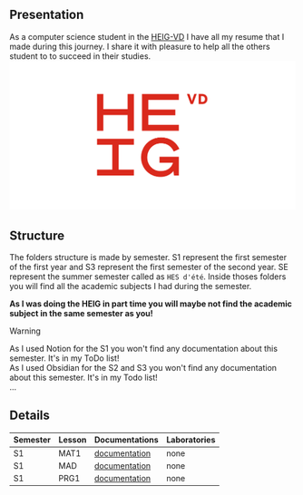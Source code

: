 ## Presentation
As a computer science student in the [HEIG-VD](https://heig-vd.ch) I have all my resume that I made during this journey. I share it with pleasure to help all the others student to to succeed in their studies.
![HEIGVD](_src/img/docs/HEIGVD.png)
## Structure
The folders structure is made by semester. S1 represent the first semester of the first year and S3 represent the first semester of the second year. SE represent the summer semester called as `HES d'été`. Inside thoses folders you will find all the academic subjects I had during the semester.

**As I was doing the HEIG in part time you will maybe not find the academic subject in the same semester as you!**

>[!warning]
>As I used Notion for the S1 you won't find any documentation about this semester. It's in my ToDo list!      
>As I used Obsidian for the S2 and S3 you won't find any documentation about this semester. It's in my Todo list!     
>...

## Details

Semester | Lesson | Documentations | Laboratories
|----|----|----|----|
| S1 | MAT1 | [documentation](/S1/MAT1/docs/) | none |
| S1 | MAD | [documentation](/S1/MAD/docs/) | none |
| S1 | PRG1 | [documentation](/S1/PRG1/docs/) | none |